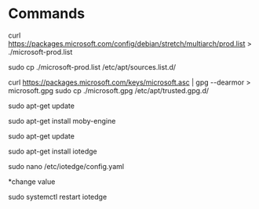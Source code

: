 # Commands
curl https://packages.microsoft.com/config/debian/stretch/multiarch/prod.list > ./microsoft-prod.list

sudo cp ./microsoft-prod.list /etc/apt/sources.list.d/

curl https://packages.microsoft.com/keys/microsoft.asc | gpg --dearmor > microsoft.gpg
sudo cp ./microsoft.gpg /etc/apt/trusted.gpg.d/

sudo apt-get update

sudo apt-get install moby-engine

sudo apt-get update

sudo apt-get install iotedge

sudo nano /etc/iotedge/config.yaml

*change value

sudo systemctl restart iotedge
